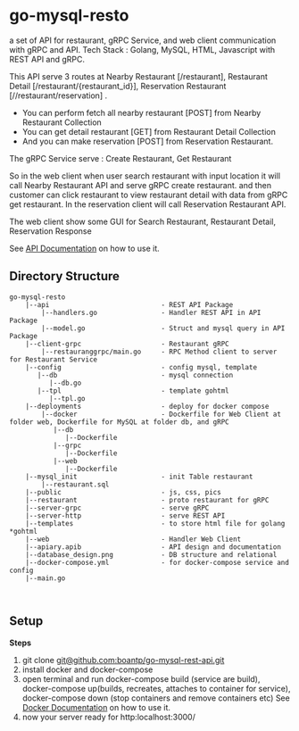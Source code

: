 # go-mysql-resto
a set of API for restaurant, gRPC Service, and web client communication with gRPC and API. Tech Stack : Golang, MySQL, HTML, Javascript with REST API and gRPC.

This API serve 3 routes at Nearby Restaurant [/restaurant], Restaurant Detail [/restaurant/{restaurant_id}], Reservation Restaurant [//restaurant/reservation] .
- You can perform fetch all nearby restaurant [POST] from Nearby Restaurant Collection
- You can get detail restaurant [GET] from Restaurant Detail Collection
- And you can make reservation [POST] from Reservation Restaurant.

The gRPC Service serve : Create Restaurant, Get Restaurant

So in the web client when user search restaurant with input location it will call Nearby Restaurant API and serve gRPC create restaurant. and then customer can click restaurant to view restaurant detail with data from gRPC get restaurant. In the reservation client will call Reservation Restaurant API.

The web client show some GUI for Search Restaurant, Restaurant Detail, Reservation Response

See [API Documentation](https://github.com/boantp/go-mysql-resto/blob/master/apiary.apib) on how to use it.

## Directory Structure
```
go-mysql-resto
    |--api                            - REST API Package
        |--handlers.go                - Handler REST API in API Package
        |--model.go                   - Struct and mysql query in API Package
    |--client-grpc                    - Restaurant gRPC
        |--restauranggrpc/main.go     - RPC Method client to server for Restaurant Service
    |--config                         - config mysql, template
       |--db                          - mysql connection
          |--db.go
       |--tpl                         - template gohtml
          |--tpl.go
    |--deployments                    - deploy for docker compose
        |--docker                     - Dockerfile for Web Client at folder web, Dockerfile for MySQL at folder db, and gRPC
           |--db
              |--Dockerfile
           |--grpc
              |--Dockerfile
           |--web
              |--Dockerfile
    |--mysql_init                     - init Table restaurant
        |--restaurant.sql     
    |--public                         - js, css, pics
    |--restaurant                     - proto restaurant for gRPC
    |--server-grpc                    - serve gRPC
    |--server-http                    - serve REST API
    |--templates                      - to store html file for golang *gohtml
    |--web                            - Handler Web Client
    |--apiary.apib                    - API design and documentation
    |--database_design.png            - DB structure and relational
    |--docker-compose.yml             - for docker-compose service and config
    |--main.go                   

  
```

## Setup

**Steps**
1. git clone [git@github.com:boantp/go-mysql-rest-api.git](git@github.com:boantp/go-mysql-rest-api.git)
2. install docker and docker-compose 
3. open terminal and run docker-compose build (service are build), docker-compose up(builds, recreates, attaches to container for service), docker-compose down (stop containers and remove containers etc) See [Docker Documentation](https://docs.docker.com/compose/reference/build/) on how to use it.
4. now your server ready for http:localhost:3000/
